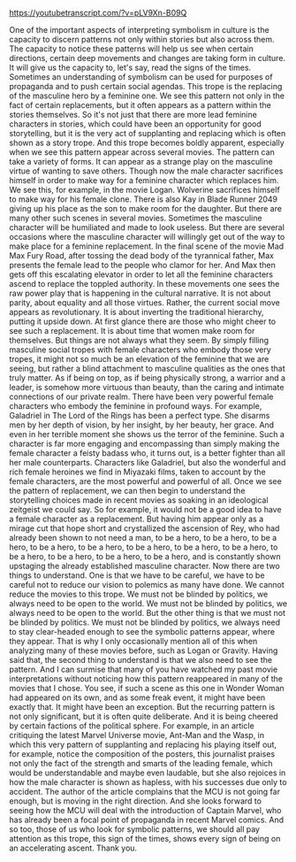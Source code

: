 https://youtubetranscript.com/?v=pLV9Xn-B09Q

 One of the important aspects of interpreting symbolism in culture is the capacity to discern patterns not only within stories but also across them. The capacity to notice these patterns will help us see when certain directions, certain deep movements and changes are taking form in culture. It will give us the capacity to, let's say, read the signs of the times. Sometimes an understanding of symbolism can be used for purposes of propaganda and to push certain social agendas. This trope is the replacing of the masculine hero by a feminine one. We see this pattern not only in the fact of certain replacements, but it often appears as a pattern within the stories themselves. So it's not just that there are more lead feminine characters in stories, which could have been an opportunity for good storytelling, but it is the very act of supplanting and replacing which is often shown as a story trope. And this trope becomes boldly apparent, especially when we see this pattern appear across several movies. The pattern can take a variety of forms. It can appear as a strange play on the masculine virtue of wanting to save others. Though now the male character sacrifices himself in order to make way for a feminine character which replaces him. We see this, for example, in the movie Logan. Wolverine sacrifices himself to make way for his female clone. There is also Kay in Blade Runner 2049 giving up his place as the son to make room for the daughter. But there are many other such scenes in several movies. Sometimes the masculine character will be humiliated and made to look useless. But there are several occasions where the masculine character will willingly get out of the way to make place for a feminine replacement. In the final scene of the movie Mad Max Fury Road, after tossing the dead body of the tyrannical father, Max presents the female lead to the people who clamor for her. And Max then gets off this escalating elevator in order to let all the feminine characters ascend to replace the toppled authority. In these movements one sees the raw power play that is happening in the cultural narrative. It is not about parity, about equality and all those virtues. Rather, the current social move appears as revolutionary. It is about inverting the traditional hierarchy, putting it upside down. At first glance there are those who might cheer to see such a replacement. It is about time that women make room for themselves. But things are not always what they seem. By simply filling masculine social tropes with female characters who embody those very tropes, it might not so much be an elevation of the feminine that we are seeing, but rather a blind attachment to masculine qualities as the ones that truly matter. As if being on top, as if being physically strong, a warrior and a leader, is somehow more virtuous than beauty, than the caring and intimate connections of our private realm. There have been very powerful female characters who embody the feminine in profound ways. For example, Galadriel in The Lord of the Rings has been a perfect type. She disarms men by her depth of vision, by her insight, by her beauty, her grace. And even in her terrible moment she shows us the terror of the feminine. Such a character is far more engaging and encompassing than simply making the female character a feisty badass who, it turns out, is a better fighter than all her male counterparts. Characters like Galadriel, but also the wonderful and rich female heroines we find in Miyazaki films, taken to account by the female characters, are the most powerful and powerful of all. Once we see the pattern of replacement, we can then begin to understand the storytelling choices made in recent movies as soaking in an ideological zeitgeist we could say. So for example, it would not be a good idea to have a female character as a replacement. But having him appear only as a mirage cut that hope short and crystallized the ascension of Rey, who had already been shown to not need a man, to be a hero, to be a hero, to be a hero, to be a hero, to be a hero, to be a hero, to be a hero, to be a hero, to be a hero, to be a hero, to be a hero, to be a hero, and is constantly shown upstaging the already established masculine character. Now there are two things to understand. One is that we have to be careful, we have to be careful not to reduce our vision to polemics as many have done. We cannot reduce the movies to this trope. We must not be blinded by politics, we always need to be open to the world. We must not be blinded by politics, we always need to be open to the world. But the other thing is that we must not be blinded by politics. We must not be blinded by politics, we always need to stay clear-headed enough to see the symbolic patterns appear, where they appear. That is why I only occasionally mention all of this when analyzing many of these movies before, such as Logan or Gravity. Having said that, the second thing to understand is that we also need to see the pattern. And I can surmise that many of you have watched my past movie interpretations without noticing how this pattern reappeared in many of the movies that I chose. You see, if such a scene as this one in Wonder Woman had appeared on its own, and as some freak event, it might have been exactly that. It might have been an exception. But the recurring pattern is not only significant, but it is often quite deliberate. And it is being cheered by certain factions of the political sphere. For example, in an article critiquing the latest Marvel Universe movie, Ant-Man and the Wasp, in which this very pattern of supplanting and replacing his playing itself out, for example, notice the composition of the posters, this journalist praises not only the fact of the strength and smarts of the leading female, which would be understandable and maybe even laudable, but she also rejoices in how the male character is shown as hapless, with his successes due only to accident. The author of the article complains that the MCU is not going far enough, but is moving in the right direction. And she looks forward to seeing how the MCU will deal with the introduction of Captain Marvel, who has already been a focal point of propaganda in recent Marvel comics. And so too, those of us who look for symbolic patterns, we should all pay attention as this trope, this sign of the times, shows every sign of being on an accelerating ascent. Thank you.